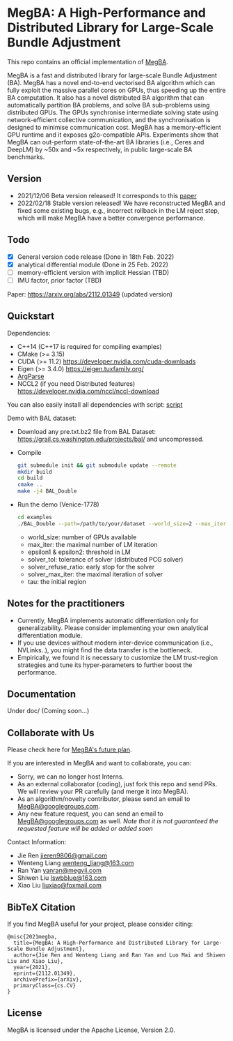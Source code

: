 # MegBA: A High-Performance and Distributed Library for Large-Scale Bundle Adjustment

This repo contains an official implementation of [MegBA](https://arxiv.org/abs/2112.01349).

MegBA is a fast and distributed library for large-scale Bundle Adjustment (BA). MegBA has a novel end-to-end vectorised BA algorithm which can fully exploit the massive parallel cores on GPUs, 
thus speeding up the entire BA computation. It also has a novel distributed BA algorithm that can automatically partition BA problems, 
and solve BA sub-problems using distributed GPUs. The GPUs synchronise intermediate solving state using network-efficient collective communication, 
and the synchronisation is designed to minimise communication cost. MegBA has a memory-efficient GPU runtime and it exposes g2o-compatible APIs. 
Experiments show that MegBA can out-perform state-of-the-art BA libraries (i.e., Ceres and DeepLM) by ~50x and ~5x respectively, in public large-scale BA benchmarks.


## Version

* 2021/12/06 Beta version released! It corresponds to this [paper](https://arxiv.org/abs/2112.01349)
* 2022/02/18 Stable version released! We have reconstructed MegBA and fixed some existing bugs, e.g., incorrect rollback in the LM reject step, which will make MegBA have a better convergence performance.

## Todo

- [x] General version code release (Done in 18th Feb. 2022)
- [x] analytical differential module (Done in 25 Feb. 2022)
- [ ] memory-efficient version with implicit Hessian (TBD)
- [ ] IMU factor, prior factor (TBD)

Paper: https://arxiv.org/abs/2112.01349 (updated version)


## Quickstart

Dependencies:

- C++14 (C++17 is required for compiling examples)
- CMake (>= 3.15)
- CUDA (>= 11.2) https://developer.nvidia.com/cuda-downloads
- Eigen (>= 3.4.0) https://eigen.tuxfamily.org/
- [ArgParse](https://github.com/JieRen98/argparse)
- NCCL2 (if you need Distributed features) https://developer.nvidia.com/nccl/nccl-download

You can also easily install all dependencies with script: [script](https://drive.google.com/file/d/154whcVH2VcJCYnTSlnfo_tbIIaQvSax3/view?usp=sharing)


Demo with BAL dataset:

* Download any pre.txt.bz2 file from BAL Dataset: https://grail.cs.washington.edu/projects/bal/ and uncompressed.

* Compile

  ```bash
  git submodule init && git submodule update --remote
  mkdir build
  cd build
  cmake ..
  make -j4 BAL_Double
  ```

* Run the demo (Venice-1778)

  ```bash
  cd examples
  ./BAL_Double --path=/path/to/your/dataset --world_size=2 --max_iter=100 --solver_tol=1e-1 --solver_refuse_ratio=1 --solver_max_iter=100 --tau=1e4 --epsilon1=1 --epsilon2=1e-10
  ```

  - world_size: number of GPUs available
  - max_iter: the maximal number of LM iteration
  - epsilon1 & epsilon2: threshold in LM
  - solver_tol: tolerance of solver (distributed PCG solver)
  - solver_refuse_ratio: early stop for the solver
  - solver_max_iter: the maximal iteration of solver
  - tau: the initial region


## Notes for the practitioners

* Currently, MegBA implements automatic differentiation only for generalizability. Please consider implementing your own analytical differentiation module.
* If you use devices without modern inter-device communication (i.e., NVLinks..), you might find the data transfer is the bottleneck.
* Empirically, we found it is necessary to customize the LM trust-region strategies and tune its hyper-parameters to further boost the performance. 


## Documentation

Under doc/  (Coming soon...)


## Collaborate with Us

Please check here for [MegBA's future plan](https://docs.google.com/document/d/1fHYuw_qRFHrBcGSeQ8Ld4y2wK9oxF0am3xA9r6veUwM/edit?usp=sharing).

If you are interested in MegBA and want to collaborate, you can:

* Sorry, we can no longer host Interns.
* As an external collaborator (coding), just fork this repo and send PRs. We will review your PR carefully (and merge it into MegBA).
* As an algorithm/novelty contributor, please send an email to MegBA@googlegroups.com.
* Any new feature request, you can send an email to MegBA@googlegroups.com as well. *Note that it is not guaranteed the requested feature will be added or added soon*


Contact Information:

* Jie Ren jieren9806@gmail.com
* Wenteng Liang wenteng_liang@163.com
* Ran Yan yanran@megvii.com
* Shiwen Liu lswbblue@163.com
* Xiao Liu liuxiao@foxmail.com

## BibTeX Citation

If you find MegBA useful for your project, please consider citing:

```
@misc{2021megba,
  title={MegBA: A High-Performance and Distributed Library for Large-Scale Bundle Adjustment}, 
  author={Jie Ren and Wenteng Liang and Ran Yan and Luo Mai and Shiwen Liu and Xiao Liu},
  year={2021},
  eprint={2112.01349},
  archivePrefix={arXiv},
  primaryClass={cs.CV}
}

```


## License

MegBA is licensed under the Apache License, Version 2.0.
